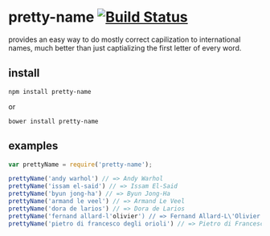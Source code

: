 # pretty-name [![Build Status](https://travis-ci.org/icodeforlove/pretty-name.png?branch=master)](https://travis-ci.org/icodeforlove/pretty-name)

provides an easy way to do mostly correct capilization to international names, much better than just captializing the first letter of every word.

## install

```
npm install pretty-name
```

or

```
bower install pretty-name
```

## examples

```javascript
var prettyName = require('pretty-name');

prettyName('andy warhol') // => Andy Warhol
prettyName('issam el-said') // => Issam El-Said
prettyName('byun jong-ha') // => Byun Jong-Ha
prettyName('armand le veel') // => Armand Le Veel
prettyName('dora de larios') // => Dora de Larios
prettyName('fernand allard-l'olivier') // => Fernand Allard-L\'Olivier
prettyName('pietro di francesco degli orioli') // => Pietro di Francesco degli Orioli
```